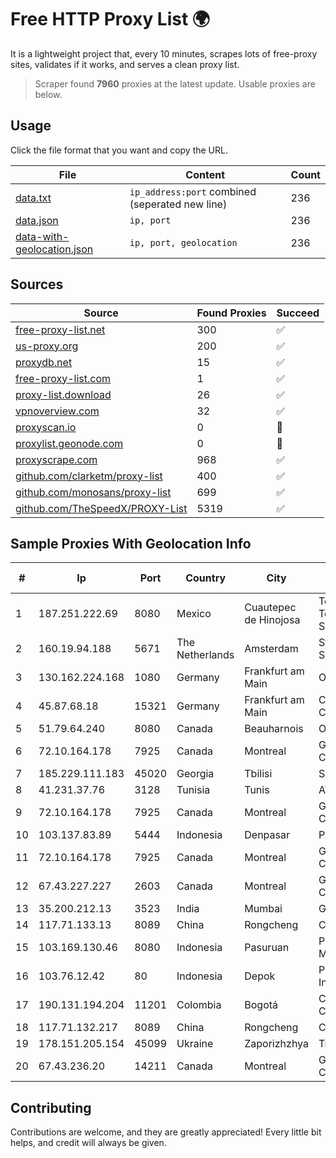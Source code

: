 
# Free HTTP Proxy List 🌍

It is a lightweight project that, every 10 minutes, scrapes lots of free-proxy sites, validates if it works, and serves a clean proxy list.


> Scraper found **7960** proxies at the latest update. Usable proxies are below.

## Usage

Click the file format that you want and copy the URL.


|File|Content|Count|
|----|-------|-----|
|[data.txt](https://raw.githubusercontent.com/themiralay/Proxy-List-World/master/data.txt)|`ip_address:port` combined (seperated new line)|236|
|[data.json](https://raw.githubusercontent.com/themiralay/Proxy-List-World/master/data.json)|`ip, port`|236|
|[data-with-geolocation.json](https://raw.githubusercontent.com/themiralay/Proxy-List-World/master/data-with-geolocation.json)|`ip, port, geolocation`|236|

## Sources

|Source|Found Proxies|Succeed|
|------|-------------|-------|
|[free-proxy-list.net](https://free-proxy-list.net)|300|✅|
|[us-proxy.org](https://www.us-proxy.org)|200|✅|
|[proxydb.net](http://proxydb.net)|15|✅|
|[free-proxy-list.com](https://free-proxy-list.com/?page=&port=&type%5B%5D=http&type%5B%5D=https&up_time=0&search=Search)|1|✅|
|[proxy-list.download](https://www.proxy-list.download/HTTP)|26|✅|
|[vpnoverview.com](https://vpnoverview.com/privacy/anonymous-browsing/free-proxy-servers)|32|✅|
|[proxyscan.io](https://www.proxyscan.io)|0|🚫|
|[proxylist.geonode.com](https://proxylist.geonode.com/api/proxy-list?limit=300&page=1&sort_by=lastChecked&sort_type=desc&protocols=http,https)|0|🚫|
|[proxyscrape.com](https://api.proxyscrape.com/v2/?request=displayproxies&protocol=http&timeout=10000&country=all&ssl=all&anonymity=all)|968|✅|
|[github.com/clarketm/proxy-list](https://raw.githubusercontent.com/clarketm/proxy-list/master/proxy-list-raw.txt)|400|✅|
|[github.com/monosans/proxy-list](https://raw.githubusercontent.com/monosans/proxy-list/main/proxies/http.txt)|699|✅|
|[github.com/TheSpeedX/PROXY-List](https://raw.githubusercontent.com/TheSpeedX/PROXY-List/master/http.txt)|5319|✅|


## Sample Proxies With Geolocation Info

|#|Ip|Port|Country|City|Internet Service Provider|
|-|--|----|-------|----|-------------------------|
|1|187.251.222.69|8080|Mexico|Cuautepec de Hinojosa|Total Play Telecomunicaciones SA De CV|
|2|160.19.94.188|5671|The Netherlands|Amsterdam|Stallion Network Services Limited|
|3|130.162.224.168|1080|Germany|Frankfurt am Main|Oracle Corporation|
|4|45.87.68.18|15321|Germany|Frankfurt am Main|Cogent Communications|
|5|51.79.64.240|8080|Canada|Beauharnois|OVH SAS|
|6|72.10.164.178|7925|Canada|Montreal|GloboTech Communications|
|7|185.229.111.183|45020|Georgia|Tbilisi|Sysnet LLC|
|8|41.231.37.76|3128|Tunisia|Tunis|ATI - ISP|
|9|72.10.164.178|7925|Canada|Montreal|GloboTech Communications|
|10|103.137.83.89|5444|Indonesia|Denpasar|PT TELIO INTI NUSA|
|11|72.10.164.178|7925|Canada|Montreal|GloboTech Communications|
|12|67.43.227.227|2603|Canada|Montreal|GloboTech Communications|
|13|35.200.212.13|3523|India|Mumbai|Google LLC|
|14|117.71.133.13|8089|China|Rongcheng|Chinanet|
|15|103.169.130.46|8080|Indonesia|Pasuruan|PT Lancar Artha Media Data|
|16|103.76.12.42|80|Indonesia|Depok|PT Mora Telematika Indonesia|
|17|190.131.194.204|11201|Colombia|Bogotá|Columbus Networks Colombia|
|18|117.71.132.217|8089|China|Rongcheng|Chinanet|
|19|178.151.205.154|45099|Ukraine|Zaporizhzhya|Triolan|
|20|67.43.236.20|14211|Canada|Montreal|GloboTech Communications|



## Contributing

Contributions are welcome, and they are greatly appreciated! Every
little bit helps, and credit will always be given.

